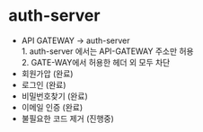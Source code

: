 # auth-server


- API GATEWAY -> auth-server
</br> 1. auth-server 에서는 API-GATEWAY 주소만 허용
</br> 2. GATE-WAY에서 허용한 헤더 외 모두 차단
- 회원가압 (완료)
- 로그인 (완료)
- 비밀번호찾기 (완료)
- 이메일 인증 (완료)
- 불필요한 코드 제거 (진행중)
